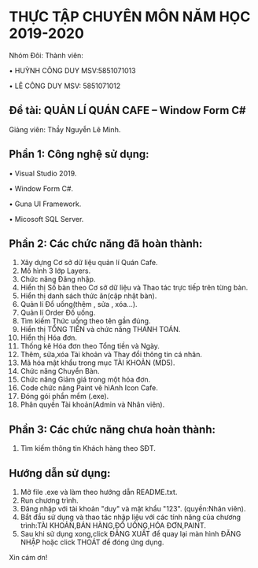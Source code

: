 # THỰC TẬP CHUYÊN MÔN NĂM HỌC 2019-2020
Nhóm Đôi: Thành viên:

• HUỲNH CÔNG DUY MSV:5851071013

• LÊ CÔNG DUY    MSV: 5851071012

## Đề tài: QUẢN LÍ QUÁN CAFE – Window Form C#
Giảng viên: Thầy Nguyễn Lê Minh. 

## Phần 1: Công nghệ sử dụng:
• Visual Studio 2019.

• Window Form C#.

• Guna UI Framework.

• Micosoft SQL Server.  


## Phần 2: Các chức năng đã hoàn thành:
1. Xây dựng Cơ sở dữ liệu quản lí Quán Cafe. 
2. Mô hình 3 lớp Layers. 
3. Chức năng Đăng nhập. 
4. Hiển thị Số bàn theo Cơ sở dữ liệu và Thao tác trực tiếp trên từng bàn. 
5. Hiển thị danh sách thức ăn(cập nhật bàn).
6. Quản lí Đồ uống(thêm , sửa , xóa…).
7. Quản lí Order Đồ uống. 
8. Tìm kiếm Thức uống theo tên gần đúng. 
9. Hiển thị TỔNG TIỀN và chức năng THANH TOÁN. 
10. Hiển thị Hóa đơn. 
11. Thống kê Hóa đơn theo Tổng tiền và Ngày. 
12. Thêm, sửa,xóa Tài khoản và Thay đổi thông tin cá nhân.
13. Mã hóa mật khẩu trong mục TÀI KHOẢN (MD5). 
14. Chức năng Chuyển Bàn. 
15. Chức năng Giảm giá trong một hóa đơn. 
16. Code chức năng Paint vẽ hìAnh Icon Cafe. 
17. Đóng gói phần mềm (.exe).
18. Phân quyền Tài khoản(Admin và Nhân viên).

## Phần 3: Các chức năng chưa hoàn thành:
1. Tìm kiếm thông tin Khách hàng theo SĐT. 

## Hướng dẫn sử dụng:
1. Mở file .exe và làm theo hướng dẫn README.txt.
2. Run chương trình.
3. Đăng nhập với tài khoản "duy" và mật khẩu "123". (quyền:Nhân viên).
4. Bắt đầu sử dụng và thao tác nhập liệu với các tính năng của chương trình:TÀI KHOẢN,BÁN HÀNG,ĐỒ UỐNG,HÓA ĐƠN,PAINT.
5. Sau khi sử dụng xong,click ĐĂNG XUẤT để quay lại màn hình ĐĂNG NHẬP hoặc click THOÁT để đóng ứng dụng.

Xin cám ơn!
